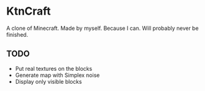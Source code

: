 # KtnCraft
A clone of Minecraft. Made by myself. Because I can. Will probably never be finished.

## TODO
* Put real textures on the blocks
* Generate map with Simplex noise
* Display only visible blocks
